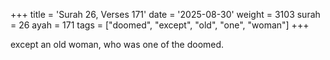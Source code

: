 +++
title = 'Surah 26, Verses 171'
date = '2025-08-30'
weight = 3103
surah = 26
ayah = 171
tags = ["doomed", "except", "old", "one", "woman"]
+++

except an old woman, who was one of the doomed.